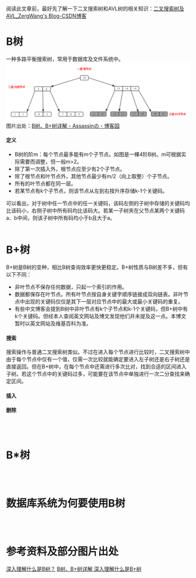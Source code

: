 阅读此文章前，最好先了解一下二叉搜索树和AVL树的相关知识：[二叉搜索树及AVL_ZergWang's Blog-CSDN博客](https://blog.csdn.net/Zerg_Wang/article/details/121383939)
<br/>

# B树
一种多路平衡搜索树，常用于数据库及文件系统中。
![](B树与B+树_1.png)
图片出处：[B树、B+树详解 - Assassinの - 博客园](https://www.cnblogs.com/lianzhilei/p/11250589.html)

#### 定义
- B树的阶m：每个节点最多能有m个子节点。如图是一棵4阶B树。m可根据实际需要而调整，但一般m>2。
- 除了第一次插入外，根节点应至少有2个子节点。
- 除了根节点和叶节点外，其他节点最少有m/2（向上取整）个子节点。
- 所有的叶节点都在同一层。
- 若某节点有k个子节点，则该节点从左到右按升序存储k-1个关键码。

可以看出，对于树中任一节点中的任一关键码，该码左侧的子树中存储的关键码均比该码小，右侧子树中所有码均比该码大。若某一子树夹在父节点某两个关键码a、b中间，则该子树中所有码均小于b且大于a。
<br/><br/>

# B+树
B+树是B树的变种，相比B树查询效率更快更稳定。B+树性质与B树差不多，但有以下不同：

- 非叶节点不保存任何数据，只起一个索引的作用。
- 数据都保存在叶节点。所有叶节点按自身关键字顺序链接成双向链表。非叶节点中出现的关键码仅仅是其下一层对应节点中的最大或最小关键码的重复。
- 有些中文博客会提到B树中非叶节点有k个子节点和k-1个关键码，但B+树中有k个关键码。但经本人查阅英文网站及博文发现他们并未提及这一点。本博文暂时以英文网站及维基百科为准。
#### 搜索
搜索操作与普通二叉搜索树类似。不过在进入每个节点进行比较时，二叉搜索树中由于每个节点中仅有一个值，仅需一次比较就能确定要进入左子树还是右子树还是直接返回。但在B+树中，在每个节点中还需进行多次比对，找到合适的区间进入子树。若这个节点中的关键码过多，可能要在该节点中单独进行一次二分查找来确定区间。
#### 插入

#### 删除
<br/><br/>

# B*树
<br/><br/>

# 数据库系统为何要使用B树
<br/><br/>

# 参考资料及部分图片出处
[深入理解什么是B树？](https://cloud.tencent.com/developer/article/1425604)
[B树、B+树详解 ](https://www.cnblogs.com/lianzhilei/p/11250589.html)
[深入理解什么是B+树](https://cloud.tencent.com/developer/article/1425602?from=article.detail.1425604)
